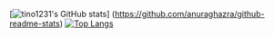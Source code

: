 [![tino1231's GitHub stats](https://github-readme-stats.vercel.app/api?username=tino1231)]
(https://github.com/anuraghazra/github-readme-stats)
[![Top Langs](https://github-readme-stats.vercel.app/api/top-langs/?username=tino1231
)](https://github.com/anuraghazra/github-readme-stats)
